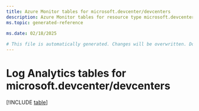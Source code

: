 ```yaml
---
title: Azure Monitor tables for microsoft.devcenter/devcenters
description: Azure Monitor tables for resource type microsoft.devcenter/devcenters
ms.topic: generated-reference
   
ms.date: 02/18/2025

# This file is automatically generated. Changes will be overwritten. Do not change this file directly.
---
```


# Log Analytics tables for microsoft.devcenter/devcenters  

[!INCLUDE [table](~/reusable-content/ce-skilling/azure/includes/azure-monitor/reference/tables/microsoft-devcenter_devcenters-include.md)]

